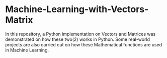 # Machine-Learning-with-Vectors-Matrix
In this repository, a Python implementation on Vectors and Matrices was demonstrated on how these two(2) works in Python. Some real-world projects are also carried out on how these Mathematical functions are used in Machine Learning.
